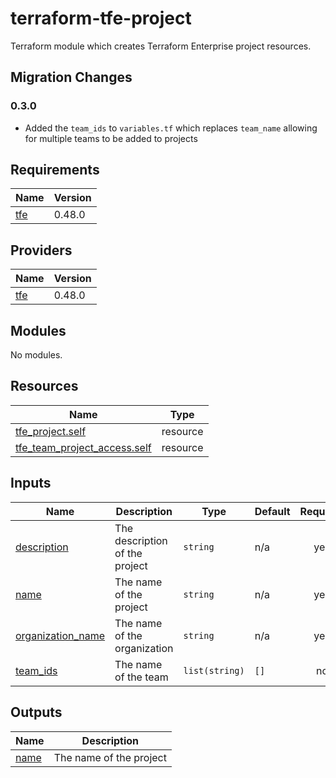 # terraform-tfe-project
Terraform module which creates Terraform Enterprise project resources.

## Migration Changes

### 0.3.0

- Added the `team_ids` to `variables.tf` which replaces `team_name` allowing for multiple teams to be added to projects

<!-- BEGIN_TF_DOCS -->
## Requirements

| Name | Version |
|------|---------|
| <a name="requirement_tfe"></a> [tfe](#requirement\_tfe) | 0.48.0 |

## Providers

| Name | Version |
|------|---------|
| <a name="provider_tfe"></a> [tfe](#provider\_tfe) | 0.48.0 |

## Modules

No modules.

## Resources

| Name | Type |
|------|------|
| [tfe_project.self](https://registry.terraform.io/providers/hashicorp/tfe/0.48.0/docs/resources/project) | resource |
| [tfe_team_project_access.self](https://registry.terraform.io/providers/hashicorp/tfe/0.48.0/docs/resources/team_project_access) | resource |

## Inputs

| Name | Description | Type | Default | Required |
|------|-------------|------|---------|:--------:|
| <a name="input_description"></a> [description](#input\_description) | The description of the project | `string` | n/a | yes |
| <a name="input_name"></a> [name](#input\_name) | The name of the project | `string` | n/a | yes |
| <a name="input_organization_name"></a> [organization\_name](#input\_organization\_name) | The name of the organization | `string` | n/a | yes |
| <a name="input_team_ids"></a> [team\_ids](#input\_team\_ids) | The name of the team | `list(string)` | `[]` | no |

## Outputs

| Name | Description |
|------|-------------|
| <a name="output_name"></a> [name](#output\_name) | The name of the project |
<!-- END_TF_DOCS -->
